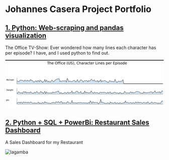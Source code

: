 # Johannes Casera Project Portfolio

## [1. Python: Web-scraping and pandas visualization](theoffice.page.md)

The Office TV-Show: Ever wondered how many lines each character has per episode? I have, and I used python to find out.

![theofficepreview](thumbnail.theoffice.PNG)

## [2. Python + SQL + PowerBi: Restaurant Sales Dashboard](powerbi.page.md)

A Sales Dashboard for my Restaurant

![lagamba](powerbi.dashboard.png)
